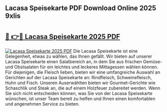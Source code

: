 ## Lacasa Speisekarte PDF Download Online 2025 9xlis

# <h2><a href="http://gcd27v.nevu.top/?p=Lacasa+Speisekarte">🔗 👉🔴 Lacasa Speisekarte 2025 PDF</a></h2>

[![Lacasa Speisekarte 2025 PDF](https://i.imgur.com/dBaPXMq.png)](http://gcd27v.nevu.top/?p=Lacasa+Speisekarte)
Die Lacasa Speisekarte ist eine Gelegenheit, etwas zu wählen, das Ihnen gefällt. Wir bieten auf unserer Lacasa Speisekarte einen Salatbereich an, in dem Sie aus frischen Gemüse- und Obstsalaten für ein leichtes und leckeres Mittagessen wählen können. Für diejenigen, die Fleisch lieben, bieten wir eine umfangreiche Auswahl an Gerichten auf der Lacasa Speisekarte an: Rindfleisch, Schweinefleisch, Huhn und Fisch. Unseren Auserwählten bieten wir Gourmet-Gerichte wie Schaschlik und Steak an, die auf einem Holzfeuer zubereitet werden. Wenn Sie sich nicht entscheiden können, was Sie von der Lacasa Speisekarte wünschen, ist unser Team bereit zu helfen und Ihnen einen komfortablen und angenehmen Service zu bieten.
